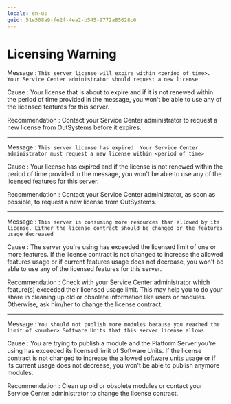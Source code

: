 ```yaml
---
locale: en-us
guid: 51e508a9-fe2f-4ea2-b545-9772a85628c6
---
```


# Licensing Warning

Message
:   `This server license will expire within <period of time>. Your Service Center administrator should request a new license`

Cause
:   Your license that is about to expire and if it is not renewed within the period of time provided in the message, you won't be able to use any of the licensed features for this server.

Recommendation
:   Contact your Service Center administrator to request a new license from OutSystems before it expires.

---

Message
:   `This server license has expired. Your Service Center administrator must request a new license within <period of time>`

Cause
:   Your license has expired and if the license is not renewed within the period of time provided in the message, you won't be able to use any of the licensed features for this server.

Recommendation
:   Contact your Service Center administrator, as soon as possible, to request a new license from OutSystems.

---

Message
:   `This server is consuming more resources than allowed by its license. Either the license contract should be changed or the features usage decreased`

Cause
:   The server you're using has exceeded the licensed limit of one or more features. If the license contract is not changed to increase the allowed features usage or if current features usage does not decrease, you won't be able to use any of the licensed features for this server.

Recommendation
:   Check with your Service Center administrator which feature(s) exceeded their licensed usage limit. This may help you to do your share in cleaning up old or obsolete information like users or modules. Otherwise, ask him/her to change the license contract.

---

Message
:   `You should not publish more modules because you reached the limit of <number> Software Units that this server license allows`

Cause
:   You are trying to publish a module and the Platform Server you're using has exceeded its licensed limit of Software Units. If the license contract is not changed to increase the allowed software units usage or if its current usage does not decrease, you won't be able to publish anymore modules.

Recommendation
:   Clean up old or obsolete modules or contact your Service Center administrator to change the license contract.
